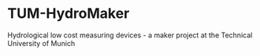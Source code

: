 # TUM-HydroMaker
Hydrological low cost measuring devices - a maker project at the Technical University of Munich
